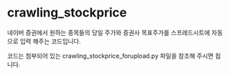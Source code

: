 # crawling_stockprice
네이버 증권에서 원하는 종목들의 당일 주가와 증권사 목표주가를 스프레드시트에 자동으로 입력 해주는 코드입니다.

코드는 첨부되어 있는 crawling_stockprice_forupload.py 파일을 참조해 주시면 됩니다.
